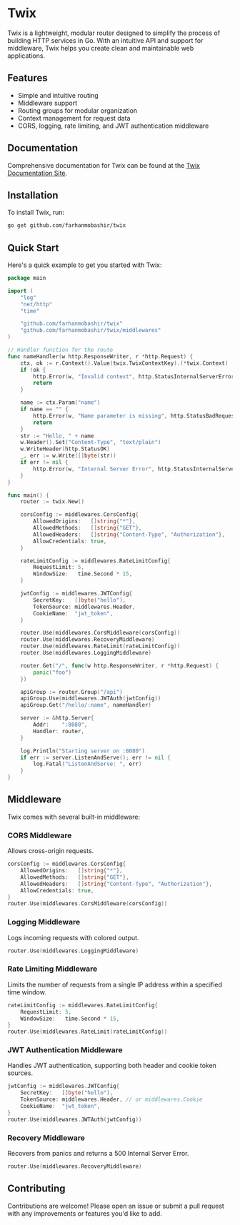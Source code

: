 # Twix

Twix is a lightweight, modular router designed to simplify the process of building HTTP services in Go. With an intuitive API and support for middleware, Twix helps you create clean and maintainable web applications.

## Features

- Simple and intuitive routing
- Middleware support
- Routing groups for modular organization
- Context management for request data
- CORS, logging, rate limiting, and JWT authentication middleware

## Documentation

Comprehensive documentation for Twix can be found at the [Twix Documentation Site](https://twix-go.netlify.app/).

## Installation

To install Twix, run:

```bash
go get github.com/farhanmobashir/twix
```

## Quick Start

Here's a quick example to get you started with Twix:

```go
package main

import (
	"log"
	"net/http"
	"time"

	"github.com/farhanmobashir/twix"
	"github.com/farhanmobashir/twix/middlewares"
)

// Handler function for the route
func nameHandler(w http.ResponseWriter, r *http.Request) {
	ctx, ok := r.Context().Value(twix.TwixContextKey).(*twix.Context)
	if !ok {
		http.Error(w, "Invalid context", http.StatusInternalServerError)
		return
	}

	name := ctx.Param("name")
	if name == "" {
		http.Error(w, "Name parameter is missing", http.StatusBadRequest)
		return
	}
	str := "Hello, " + name
	w.Header().Set("Content-Type", "text/plain")
	w.WriteHeader(http.StatusOK)
	_, err := w.Write([]byte(str))
	if err != nil {
		http.Error(w, "Internal Server Error", http.StatusInternalServerError)
	}
}

func main() {
	router := twix.New()

	corsConfig := middlewares.CorsConfig{
		AllowedOrigins:   []string{"*"},
		AllowedMethods:   []string{"GET"},
		AllowedHeaders:   []string{"Content-Type", "Authorization"},
		AllowCredentials: true,
	}

	rateLimitConfig := middlewares.RateLimitConfig{
		RequestLimit: 5,
		WindowSize:   time.Second * 15,
	}

	jwtConfig := middlewares.JWTConfig{
		SecretKey:   []byte("hello"),
		TokenSource: middlewares.Header,
		CookieName:  "jwt_token",
	}

	router.Use(middlewares.CorsMiddleware(corsConfig))
	router.Use(middlewares.RecoveryMiddleware)
	router.Use(middlewares.RateLimit(rateLimitConfig))
	router.Use(middlewares.LoggingMiddleware)

	router.Get("/", func(w http.ResponseWriter, r *http.Request) {
		panic("foo")
	})

	apiGroup := router.Group("/api")
	apiGroup.Use(middlewares.JWTAuth(jwtConfig))
	apiGroup.Get("/hello/:name", nameHandler)

	server := &http.Server{
		Addr:    ":8080",
		Handler: router,
	}

	log.Println("Starting server on :8080")
	if err := server.ListenAndServe(); err != nil {
		log.Fatal("ListenAndServe: ", err)
	}
}
```

## Middleware

Twix comes with several built-in middleware:

### CORS Middleware

Allows cross-origin requests.

```go
corsConfig := middlewares.CorsConfig{
	AllowedOrigins:   []string{"*"},
	AllowedMethods:   []string{"GET"},
	AllowedHeaders:   []string{"Content-Type", "Authorization"},
	AllowCredentials: true,
}
router.Use(middlewares.CorsMiddleware(corsConfig))
```

### Logging Middleware

Logs incoming requests with colored output.

```go
router.Use(middlewares.LoggingMiddleware)
```

### Rate Limiting Middleware

Limits the number of requests from a single IP address within a specified time window.

```go
rateLimitConfig := middlewares.RateLimitConfig{
	RequestLimit: 5,
	WindowSize:   time.Second * 15,
}
router.Use(middlewares.RateLimit(rateLimitConfig))
```

### JWT Authentication Middleware

Handles JWT authentication, supporting both header and cookie token sources.

```go
jwtConfig := middlewares.JWTConfig{
	SecretKey:   []byte("hello"),
	TokenSource: middlewares.Header, // or middlewares.Cookie
	CookieName:  "jwt_token",
}
router.Use(middlewares.JWTAuth(jwtConfig))
```

### Recovery Middleware

Recovers from panics and returns a 500 Internal Server Error.

```go
router.Use(middlewares.RecoveryMiddleware)
```

## Contributing

Contributions are welcome! Please open an issue or submit a pull request with any improvements or features you'd like to add.
